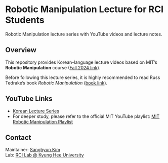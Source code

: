 # Robotic Manipulation Lecture for RCI Students  

Robotic Manipulation lecture series with YouTube videos and lecture notes.  

## Overview  
This repository provides Korean-language lecture videos based on MIT’s **Robotic Manipulation** course ([Fall 2024 link](https://manipulation.csail.mit.edu/Fall2024/)).  

Before following this lecture series, it is highly recommended to read Russ Tedrake’s book *Robotic Manipulation* ([book link](https://manipulation.mit.edu/)).  

## YouTube Links  
- [Korean Lecture Series](https://yoube.)  
- For deeper study, please refer to the official MIT YouTube playlist: [MIT Robotic Manipulation Playlist](https://www.youtube.com/playlist?list=PLkx8KyIQkMfWr191lqbN8WfV08j-ui8WX)  

## Contact  
Maintainer: [Sanghyun Kim](mailto:kim87@khu.ac.kr)  
Lab: [RCI Lab @ Kyung Hee University](https://rcilab.khu.ac.kr)  

